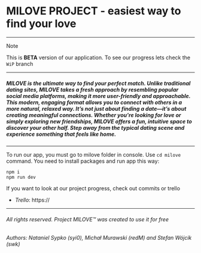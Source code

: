 # MILOVE PROJECT - easiest way to find your love
---
> [!NOTE]
> This is **BETA** version of our application.
> To see our progress lets check the `WiP` branch 
---
##### MILOVE is the ultimate way to find your perfect match. Unlike traditional dating sites, MILOVE takes a fresh approach by resembling popular social media platforms, making it more user-friendly and approachable. This modern, engaging format allows you to connect with others in a more natural, relaxed way. It’s not just about finding a date—it’s about creating meaningful connections. Whether you're looking for love or simply exploring new friendships, MILOVE offers a fun, intuitive space to discover your other half. Step away from the typical dating scene and experience something that feels like home.
---
To run our app, you must go to milove folder in console. Use `cd milove` command.
You need to install packages and run app this way:
```nodejs
npm i
npm run dev
```

If you want to look at our project progress, check out commits or trello
 - *Trello*: https://


---

###### All rights reserved. Project MILOVE™️ was created to use it for free
###### Authors: Nataniel Sypko (syi0), Michał Murawski (redM) and Stefan Wójcik (swk)


